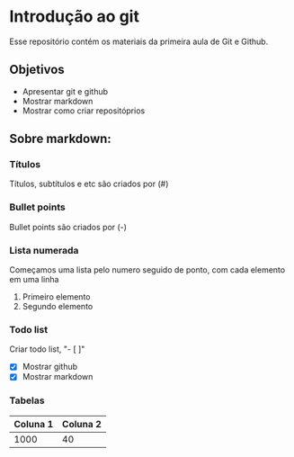 # Introdução ao git

Esse repositório contém os materiais da primeira aula de Git e Github.

## Objetivos

- Apresentar git e github
- Mostrar markdown
- Mostrar como criar repositóprios

## Sobre markdown:

### Títulos
Títulos, subtítulos e etc são criados por (#)

### Bullet points
Bullet points são criados por (-)

### Lista numerada
Começamos uma lista pelo numero seguido de ponto, com cada elemento em uma linha
1. Primeiro elemento
2. Segundo elemento

### Todo list
Criar todo list, "- [ ]"
- [X] Mostrar github
- [X] Mostrar markdown

### Tabelas

| Coluna 1 | Coluna 2 |
| -------- | ------- |
| 1000 | 40 |
